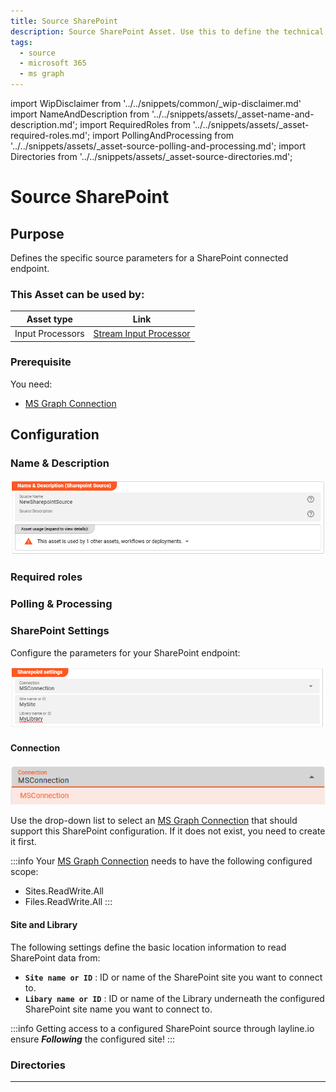 ```yaml
---
title: Source SharePoint
description: Source SharePoint Asset. Use this to define the technical parameters for a SharePoint source endpoint.
tags:
  - source
  - microsoft 365
  - ms graph
---
```


import WipDisclaimer from '../../snippets/common/_wip-disclaimer.md'
import NameAndDescription from '../../snippets/assets/_asset-name-and-description.md';
import RequiredRoles from '../../snippets/assets/_asset-required-roles.md';
import PollingAndProcessing from '../../snippets/assets/_asset-source-polling-and-processing.md';
import Directories from '../../snippets/assets/_asset-source-directories.md';


# Source SharePoint

## Purpose

Defines the specific source parameters for a SharePoint connected endpoint. 

### This Asset can be used by:

| Asset type       | Link                                                                       |
|------------------|----------------------------------------------------------------------------|
| Input Processors | [Stream Input Processor](../processors-input/asset-input-stream) |

### Prerequisite

You need:

* [MS Graph Connection](../connections/asset-connection-msgraph)

## Configuration

### Name & Description

![Name & Description (SharePoint Source)](./.asset-source-sharepoint_images/1714662459607.png "Name & Description (SharePoint Source)")

<NameAndDescription></NameAndDescription>

### Required roles

<RequiredRoles></RequiredRoles>

### Polling & Processing

<PollingAndProcessing></PollingAndProcessing>

### SharePoint Settings

Configure the parameters for your SharePoint endpoint:

![Setting (SharePoint Source)](./.asset-source-sharepoint_images/1714662829792.png "Setting (SharePoint Source)")

#### Connection

![MSGraph Connection drop-down list](./.asset-source-sharepoint_images/1714663912005.png "MSGraph Connection drop-down list")

Use the drop-down list to select an [MS Graph Connection](../connections/asset-connection-msgraph) that should
support this SharePoint configuration. If it does not exist, you need to create it first.

:::info
Your [MS Graph Connection](../connections/asset-connection-msgraph) needs to have the following configured scope:
* Sites.ReadWrite.All
* Files.ReadWrite.All
:::


#### Site and Library

The following settings define the basic location information to read SharePoint data from: 

* **`Site name or ID`** : ID or name of the SharePoint site you want to connect to.
* **`Libary name or ID`** : ID or name of the Library underneath the configured SharePoint site name you want to connect to.

:::info
Getting access to a configured SharePoint source through layline.io ensure _**Following**_ the configured site!
:::

### Directories

<Directories></Directories>

---

<WipDisclaimer></WipDisclaimer>
